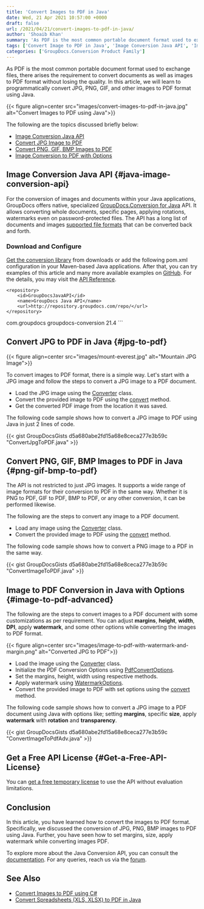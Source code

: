```yaml
---
title: 'Convert Images to PDF in Java'
date: Wed, 21 Apr 2021 10:57:00 +0000
draft: false
url: /2021/04/21/convert-images-to-pdf-in-java/
author: 'Shoaib Khan'
summary: 'As PDF is the most common portable document format used to exchange files, there arises the requirement to convert documents as well as images to PDF format without losing the quality. In this article, we will learn to programmatically convert images to PDF format in Java.'
tags: ['Convert Image to PDF in Java', 'Image Conversion Java API', 'Image to PDF in Java', 'JPG to PDF in Java', 'PNG to PDF in Java', 'WebP to PDF in Java']
categories: ['GroupDocs.Conversion Product Family']
---
```


As PDF is the most common portable document format used to exchange files, there arises the requirement to convert documents as well as images to PDF format without losing the quality. In this article, we will learn to programmatically convert JPG, PNG, GIF, and other images to PDF format using Java.



{{< figure align=center src="images/convert-images-to-pdf-in-java.jpg" alt="Convert Images to PDF using Java">}}


The following are the topics discussed briefly below:

*   [Image Conversion Java API](#java-image-conversion-api)
*   [Convert JPG Image to PDF](#jpg-to-pdf)
*   [Convert PNG, GIF, BMP Images to PDF](#png-gif-bmp-to-pdf)
*   [Image Conversion to PDF with Options](#image-to-pdf-advanced)

## Image Conversion Java API {#java-image-conversion-api}

For the conversion of images and documents within your Java applications, GroupDocs offers native, specialized [GroupDocs.Conversion for Java](https://products.groupdocs.com/conversion/java) API. It allows converting whole documents, specific pages, applying rotations, watermarks even on password-protected files. The API has a long list of documents and images [supported file formats](https://docs.groupdocs.com/conversion/java/supported-document-formats/) that can be converted back and forth.

### Download and Configure

[Get the conversion library](https://downloads.groupdocs.com/conversion/java) from downloads or add the following pom.xml configuration in your Maven-based Java applications. After that, you can try examples of this article and many more available examples on [GitHub](https://github.com/groupdocs-conversion). For the details, you may visit the [API Reference](https://apireference.groupdocs.com/conversion/java).

```
<repository>
	<id>GroupDocsJavaAPI</id>
	<name>GroupDocs Java API</name>
	<url>http://repository.groupdocs.com/repo/</url>
</repository>
``````
<dependency>
        <groupId>com.groupdocs</groupId>
        <artifactId>groupdocs-conversion</artifactId>
        <version>21.4</version> 
</dependency>
```

## Convert JPG to PDF in Java {#jpg-to-pdf}



{{< figure align=center src="images/mount-everest.jpg" alt="Mountain JPG Image">}}


To convert images to PDF format, there is a simple way. Let's start with a JPG image and follow the steps to convert a JPG image to a PDF document.

*   Load the JPG image using the [Converter](https://apireference.groupdocs.com/conversion/java/com.groupdocs.conversion/Converter) class.
*   Convert the provided image to PDF using the [convert](https://apireference.groupdocs.com/conversion/java/com.groupdocs.conversion/Converter#convert(java.io.OutputStream,%20com.groupdocs.conversion.contracts.ConvertedDocumentStream,%20com.groupdocs.conversion.options.convert.ConvertOptions)) method.
*   Get the converted PDF image from the location it was saved.

The following code sample shows how to convert a JPG image to PDF using Java in just 2 lines of code.

{{< gist GroupDocsGists d5a680abe2fd15a68e8ceca277e3b59c "ConvertJpgToPDF.java" >}}

## Convert PNG, GIF, BMP Images to PDF in Java {#png-gif-bmp-to-pdf}

The API is not restricted to just JPG images. It supports a wide range of image formats for their conversion to PDF in the same way. Whether it is PNG to PDF, GIF to PDF, BMP to PDF, or any other conversion, it can be performed likewise.

The following are the steps to convert any image to a PDF document.

*   Load any image using the [Converter](https://apireference.groupdocs.com/conversion/java/com.groupdocs.conversion/Converter) class.
*   Convert the provided image to PDF using the [convert](https://apireference.groupdocs.com/conversion/java/com.groupdocs.conversion/Converter#convert(java.io.OutputStream,%20com.groupdocs.conversion.contracts.ConvertedDocumentStream,%20com.groupdocs.conversion.options.convert.ConvertOptions)) method.

The following code sample shows how to convert a PNG image to a PDF in the same way.

{{< gist GroupDocsGists d5a680abe2fd15a68e8ceca277e3b59c "ConvertImageToPDF.java" >}}

## Image to PDF Conversion in Java with Options {#image-to-pdf-advanced}

The following are the steps to convert images to a PDF document with some customizations as per requirement. You can adjust **margins**, **height**, **width**, **DPI**, apply **watermark**, and some other options while converting the images to PDF format.



{{< figure align=center src="images/image-to-pdf-with-watermark-and-margin.png" alt="Converted JPG to PDF">}}


*   Load the image using the [Converter](https://apireference.groupdocs.com/conversion/java/com.groupdocs.conversion/Converter) class.
*   Initialize the PDF Conversion Options using [PdfConvertOptions](https://apireference.groupdocs.com/conversion/java/com.groupdocs.conversion.options.convert/PdfConvertOptions).
*   Set the margins, height, width using respective methods.
*   Apply watermark using [WatermarkOptions](https://apireference.groupdocs.com/conversion/java/com.groupdocs.conversion.options.convert/WatermarkOptions).
*   Convert the provided image to PDF with set options using the [convert](https://apireference.groupdocs.com/conversion/java/com.groupdocs.conversion/Converter#convert(java.io.OutputStream,%20com.groupdocs.conversion.contracts.ConvertedDocumentStream,%20com.groupdocs.conversion.options.convert.ConvertOptions)) method.

The following code sample shows how to convert a JPG image to a PDF document using Java with options like; setting **margins**, specific **size**, apply **watermark** with **rotation** and **transparency**.

{{< gist GroupDocsGists d5a680abe2fd15a68e8ceca277e3b59c "ConvertImageToPdfAdv.java" >}}

## Get a Free API License {#Get-a-Free-API-License}

You can [get a free temporary license](https://purchase.groupdocs.com/temporary-license) to use the API without evaluation limitations.

## Conclusion

In this article, you have learned how to convert the images to PDF format. Specifically, we discussed the conversion of JPG, PNG, BMP images to PDF using Java. Further, you have seen how to set margins, size, apply watermark while converting images PDF.

To explore more about the Java Conversion API, you can consult the [documentation](https://docs.groupdocs.com/conversion/). For any queries, reach us via the [forum](https://forum.groupdocs.com/).

## See Also

*   [Convert Images to PDF using C#](https://blog.groupdocs.com/2021/05/19/convert-images-to-pdf-in-csharp/)
*   [Convert Spreadsheets (XLS, XLSX) to PDF in Java](https://blog.groupdocs.com/2021/11/21/convert-excel-spreadsheets-to-pdf-in-java/)





